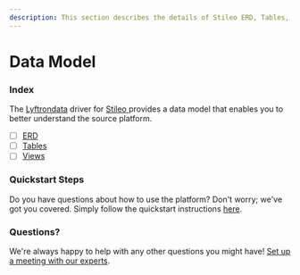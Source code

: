 ```yaml
---
description: This section describes the details of Stileo ERD, Tables, and Views.
---
```


# Data Model

### Index

The  [Lyftrondata](https://www.lyftrondata.com/) driver for [Stileo](https://www.lyftrondata.com/integration/stileo/)[ ](https://www.lyftrondata.com/integration/stileo/)provides a data model that enables you to better understand the source platform.

* [ ] [ERD](../../../marketing-analytics/stileo/data-model/erd.md)
* [ ] [Tables](../../../marketing-analytics/stileo/data-model/tables.md)
* [ ] [Views](../../../marketing-analytics/stileo/data-model/views.md)

### Quickstart Steps

Do you have questions about how to use the platform? Don't worry; we've got you covered. Simply follow the quickstart instructions [here](../../../../quickstart-steps.md).

### Questions? <a href="#questions" id="questions"></a>

We're always happy to help with any other questions you might have! [Set up a meeting with our experts](https://www.lyftrondata.com/book-a-meeting/).

